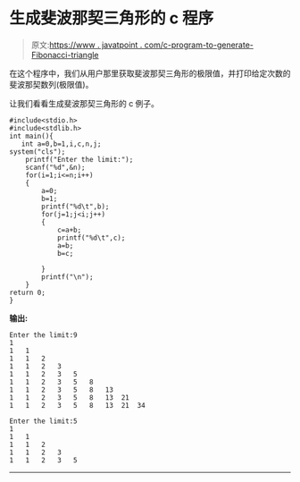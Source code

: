 # 生成斐波那契三角形的 c 程序

> 原文:[https://www . javatpoint . com/c-program-to-generate-Fibonacci-triangle](https://www.javatpoint.com/c-program-to-generate-fibonacci-triangle)

在这个程序中，我们从用户那里获取斐波那契三角形的极限值，并打印给定次数的斐波那契数列(极限值)。

让我们看看生成斐波那契三角形的 c 例子。

```
#include<stdio.h>  
#include<stdlib.h>
int main(){
   int a=0,b=1,i,c,n,j;  
system("cls");
    printf("Enter the limit:");  
    scanf("%d",&n);  
    for(i=1;i<=n;i++)  
    {  
        a=0;  
        b=1;  
        printf("%d\t",b);  
        for(j=1;j<i;j++)  
        {  
            c=a+b;  
            printf("%d\t",c);  
            a=b;  
            b=c;  

        }  
        printf("\n");  
    }  
return 0;
}

```

**输出:**

```
Enter the limit:9
1
1	1	
1	1	2	
1	1	2	3	
1	1	2	3	5	
1	1	2	3	5	8	
1	1	2	3	5	8	13	
1	1	2	3	5	8	13	21	
1	1	2	3	5	8	13	21	34	

Enter the limit:5
1
1	1	
1	1	2	
1	1	2	3	
1	1	2	3	5		

```

* * *